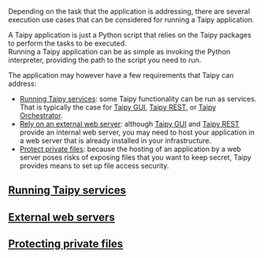 Depending on the task that the application is addressing, there are several execution
use cases that can be considered for running a Taipy application.

A Taipy application is just a Python script that relies on the Taipy packages
to perform the tasks to be executed.<br/>
Running a Taipy application can be as simple as invoking the Python interpreter,
providing the path to the script you need to run.

The application may however have a few requirements that Taipy can address:

- [Running Taipy services](running_services.md): some Taipy functionality can be
  run as services. That is typically the case for [Taipy GUI](../../gui/index.md),
  [Taipy REST](../../scenario_features/rest/index.md), or
  [Taipy Orchestrator](../../scenario_features/task-orchestration/index.md).
- [Rely on an external web server](external_web_server.md): although
  [Taipy GUI](../../gui/index.md) and [Taipy REST](../../scenario_features/rest/index.md) provide
  an internal web server, you may need to host your application in a web server that is already
  installed in your infrastructure.
- [Protect private files](protect_files.md): because the hosting of an application by a web
  server poses risks of exposing files that you want to keep secret, Taipy provides means
  to set up file access security.

## [Running Taipy services](running_services.md)

## [External web servers](external_web_server.md)

## [Protecting private files](protect_files.md)
